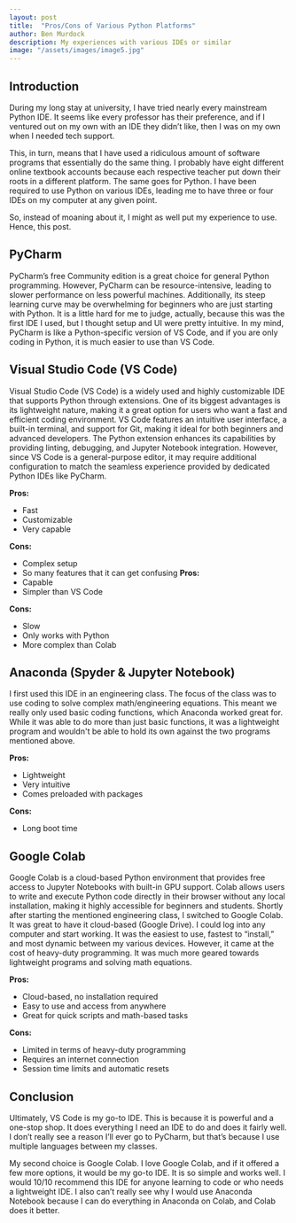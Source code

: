 ```yaml
---
layout: post
title:  "Pros/Cons of Various Python Platforms"
author: Ben Murdock
description: My experiences with various IDEs or similar
image: "/assets/images/image5.jpg"
---
```


## Introduction

During my long stay at university, I have tried nearly every mainstream Python IDE. It seems like every professor has their preference, and if I ventured out on my own with an IDE they didn’t like, then I was on my own when I needed tech support.

This, in turn, means that I have used a ridiculous amount of software programs that essentially do the same thing. I probably have eight different online textbook accounts because each respective teacher put down their roots in a different platform. The same goes for Python. I have been required to use Python on various IDEs, leading me to have three or four IDEs on my computer at any given point.

So, instead of moaning about it, I might as well put my experience to use. Hence, this post.


## PyCharm

PyCharm’s free Community edition is a great choice for general Python programming. However, PyCharm can be resource-intensive, leading to slower performance on less powerful machines. Additionally, its steep learning curve may be overwhelming for beginners who are just starting with Python. It is a little hard for me to judge, actually, because this was the first IDE I used, but I thought setup and UI were pretty intuitive. In my mind, PyCharm is like a Python-specific version of VS Code, and if you are only coding in Python, it is much easier to use than VS Code.


## Visual Studio Code (VS Code)

Visual Studio Code (VS Code) is a widely used and highly customizable IDE that supports Python through extensions. One of its biggest advantages is its lightweight nature, making it a great option for users who want a fast and efficient coding environment. VS Code features an intuitive user interface, a built-in terminal, and support for Git, making it ideal for both beginners and advanced developers. The Python extension enhances its capabilities by providing linting, debugging, and Jupyter Notebook integration. However, since VS Code is a general-purpose editor, it may require additional configuration to match the seamless experience provided by dedicated Python IDEs like PyCharm.

**Pros:**
- Fast
- Customizable
- Very capable

**Cons:**
- Complex setup
- So many features that it can get confusing
**Pros:**
- Capable
- Simpler than VS Code

**Cons:**
- Slow
- Only works with Python
- More complex than Colab


## Anaconda (Spyder & Jupyter Notebook)

I first used this IDE in an engineering class. The focus of the class was to use coding to solve complex math/engineering equations. This meant we really only used basic coding functions, which Anaconda worked great for. While it was able to do more than just basic functions, it was a lightweight program and wouldn't be able to hold its own against the two programs mentioned above.

**Pros:**
- Lightweight
- Very intuitive
- Comes preloaded with packages

**Cons:**
- Long boot time


## Google Colab

Google Colab is a cloud-based Python environment that provides free access to Jupyter Notebooks with built-in GPU support. Colab allows users to write and execute Python code directly in their browser without any local installation, making it highly accessible for beginners and students. Shortly after starting the mentioned engineering class, I switched to Google Colab. It was great to have it cloud-based (Google Drive). I could log into any computer and start working. It was the easiest to use, fastest to “install,” and most dynamic between my various devices. However, it came at the cost of heavy-duty programming. It was much more geared towards lightweight programs and solving math equations.

**Pros:**
- Cloud-based, no installation required
- Easy to use and access from anywhere
- Great for quick scripts and math-based tasks

**Cons:**
- Limited in terms of heavy-duty programming
- Requires an internet connection
- Session time limits and automatic resets


## Conclusion

Ultimately, VS Code is my go-to IDE. This is because it is powerful and a one-stop shop. It does everything I need an IDE to do and does it fairly well. I don’t really see a reason I’ll ever go to PyCharm, but that’s because I use multiple languages between my classes.

My second choice is Google Colab. I love Google Colab, and if it offered a few more options, it would be my go-to IDE. It is so simple and works well. I would 10/10 recommend this IDE for anyone learning to code or who needs a lightweight IDE. I also can’t really see why I would use Anaconda Notebook because I can do everything in Anaconda on Colab, and Colab does it better.

